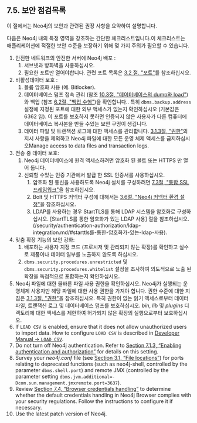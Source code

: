 ## 7.5. 보안 점검목록                 

<div class="abstract">
	<p>이 절에서는 Neo4j의 보안과 관련된 권장 사항을 요약하여 설명합니다.
	</p>
</div>

다음은 Neo4j 내의 특정 영역을 강조하는 간단한 체크리스트입니다.이 체크리스트는 애플리케이션에 적절한 보안 수준을 보장하기 위해 몇 가지 주의가 필요할 수 있습니다.

1.  안전한 네트워크의 안전한 서버에 Neo4j 배포 :
    1. 서브넷과 방화벽을 사용하십시오.
    2. 필요한 포트만 열어야합니다. 관련 포트 목록은 [3.2 절. "포트"](/configuration/ports.md)를 참조하십시오.                        
2.  비활성데이터 보호 :
    1.  볼륨 암호화 사용 (예. Bitlocker).
    2.  데이터베이스 덤프 접속 관리 (참조 [10.3절, "데이터베이스의 dump와 load"](/tools/dump-load.md)) 와 백업 (참조 [6.2절, "백업 수행"](/backup/perform-backup.md))을 확인합니다.. 특히 `dbms.backup.address` 설정에 지정된 포트에 대한 외부 액세스가 없는지 확인하십시오 (기본값은 6362 임). 이 포트를 보호하지 못하면 인증되지 않은 사용자가 다른 컴퓨터에 데이터베이스 복사본을 만들 수있는 보안 구멍이 생깁니다.                    
    3.  데이터 파일 및 트랜잭션 로그에 대한 액세스를 관리합니다. [3.1.3절, "권한"](/configuration/file-locations.md/#313-권한)의 지시 사항을 제외하고 Neo4j 파일에 대한 모든 운영 체제 액세스를 금지하십시오Manage access to data files and transaction logs.                           
3.  전송 중 데이터 보호:
    1.  Neo4j 데이터베이스에 원격 액세스하려면 암호화 된 볼트 또는 HTTPS 만 열어 둡니다.
    2.  신뢰할 수있는 인증 기관에서 발급 한 SSL 인증서를 사용하십시오.
        1.  암호화 된 통신을 사용하도록 Neo4j 설치를 구성하려면 [7.3절, "통합 SSL 프레임워크"](/security/ssl-framework.md)을 참조하십시오.
        2.  Bolt 및 HTTPS 커넥터 구성에 대해서는 [3.6절, "Neo4j 커넥터 환경 설정"](/configuration/connectors.md)을 참조하십시오.
        3.  LDAP를 사용하는 경우 StartTLS를 통해 LDAP 시스템을 암호화로 구성하십시오. [StartTLS를 통한 암호화가 있는 LDAP 사용] 절을 참조하십시오.(/security/authentication-authorization/ldap-integration.md/#starttls를-통한-암호화가-있는-ldap-사용).                                 
4.  맞춤 확장 기능의 보안 강화:
    1.  배포하는 사용자 지정 코드 (프로시저 및 관리되지 않는 확장)를 확인하고 실수로 제품이나 데이터 일부를 노출하지 않도록 하십시오.                        
    2.  `dbms.security.procedures.unrestricted` 및 `dbms.security.procedures.whitelist` 설정을 조사하여 의도적으로 노출 된 확장을 독점적으로 포함하는지 확인하십시오.                        
5.  Neo4j 파일에 대한 올바른 파일 사용 권한을 확인하십시오. Neo4j가 실행되는 운영체제 사용자만 해당 파일에 대한 사용 권한을 가져야 합니다. 권한 수준에 대한 지침은 [3.1.3절, "권한"](/configuration/file-locations.md/#313-권한)을 참조하십시오. 특히 권한이 없는 읽기 액세스로부터 데이터파일, 트랜잭션 로그 및 데이터베이스 덤프를 보호하십시오. *bin*, *lib* 및 *plugins* 디렉토리에 대한 액세스를 제한하여 허가되지 않은 확장의 실행으로부터 보호하십시오. 
6.  If `LOAD CSV` is enabled, ensure that it does not allow unauthorized users to import data.                  How to configure `LOAD CSV` is described in [Developer Manual → `LOAD CSV`](https://neo4j.com/docs/developer-manual/3.2/cypher/clauses/load-csv/).               
7.  Do not turn off Neo4j authentication.                  Refer to [Section 7.1.3, “Enabling authentication and authorization”](https://neo4j.com/docs/operations-manual/current/security/authentication-authorization/enable/) for details on this setting.               
8.  Survey your *neo4j.conf* file (see [Section 3.1, “File locations”](https://neo4j.com/docs/operations-manual/current/configuration/file-locations/)) for ports relating to deprecated functions (such as neo4j-shell, controlled by the parameter `dbms.shell.port`) and remote JMX (controlled by the parameter setting `dbms.jvm.additional=-Dcom.sun.management.jmxremote.port=3637`).               
9.  Review [Section 7.4, “Browser credentials handling”](https://neo4j.com/docs/operations-manual/current/security/browser/) to determine whether the default credentials handling in Neo4j Browser complies with your security regulations.                  Follow the instructions to configure it if necessary.               
10.  Use the latest patch version of Neo4j.